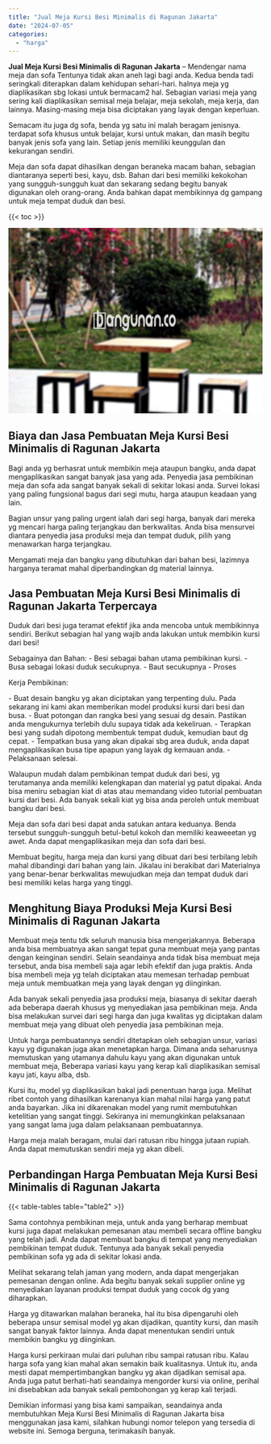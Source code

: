```yaml
---
title: "Jual Meja Kursi Besi Minimalis di Ragunan Jakarta"
date: "2024-07-05"
categories: 
  - "harga"
---
```


**Jual Meja Kursi Besi Minimalis di Ragunan Jakarta** – Mendengar nama meja dan sofa Tentunya tidak akan aneh lagi bagi anda. Kedua benda tadi seringkali diterapkan dalam kehidupan sehari-hari. halnya meja yg diaplikasikan sbg lokasi untuk bermacam2 hal. Sebagian variasi meja yang sering kali diaplikasikan semisal meja belajar, meja sekolah, meja kerja, dan lainnya. Masing-masing meja bisa diciptakan yang layak dengan keperluan.

Semacam itu juga dg sofa, benda yg satu ini malah beragam jenisnya. terdapat sofa khusus untuk belajar, kursi untuk makan, dan masih begitu banyak jenis sofa yang lain. Setiap jenis memiliki keunggulan dan kekurangan sendiri.

Meja dan sofa dapat dihasilkan dengan beraneka macam bahan, sebagian diantaranya seperti besi, kayu, dsb. Bahan dari besi memiliki kekokohan yang sungguh-sungguh kuat dan sekarang sedang begitu banyak digunakan oleh orang-orang. Anda bahkan dapat membikinnya dg gampang untuk meja tempat duduk dan besi.

{{< toc >}}

![Jual Meja Kursi Besi Minimalis di Ragunan Jakarta](/images/jual-meja-besi-murah13.png)

## Biaya dan Jasa Pembuatan Meja Kursi Besi Minimalis di Ragunan Jakarta

Bagi anda yg berhasrat untuk membikin meja ataupun bangku, anda dapat mengaplikasikan sangat banyak jasa yang ada. Penyedia jasa pembikinan meja dan sofa ada sangat banyak sekali di sekitar lokasi anda. Survei lokasi yang paling fungsional bagus dari segi mutu, harga ataupun keadaan yang lain.

Bagian unsur yang paling urgent ialah dari segi harga, banyak dari mereka yg mencari harga paling terjangkau dan berkwalitas. Anda bisa mensurvei diantara penyedia jasa produksi meja dan tempat duduk, pilih yang menawarkan harga terjangkau.

Mengamati meja dan bangku yang dibutuhkan dari bahan besi, lazimnya harganya teramat mahal diperbandingkan dg material lainnya.

## Jasa Pembuatan Meja Kursi Besi Minimalis di Ragunan Jakarta Terpercaya

Duduk dari besi juga teramat efektif jika anda mencoba untuk membikinnya sendiri. Berikut sebagian hal yang wajib anda lakukan untuk membikin kursi dari besi!

Sebagainya dan Bahan: - Besi sebagai bahan utama pembikinan kursi. - Busa sebagai lokasi duduk secukupnya. - Baut secukupnya - Proses

Kerja Pembikinan:

\- Buat desain bangku yg akan diciptakan yang terpenting dulu. Pada sekarang ini kami akan memberikan model produksi kursi dari besi dan busa. - Buat potongan dan rangka besi yang sesuai dg desain. Pastikan anda mengukurnya terlebih dulu supaya tidak ada kekeliruan. - Terapkan besi yang sudah dipotong membentuk tempat duduk, kemudian baut dg cepat. - Tempatkan busa yang akan dipakai sbg area duduk, anda dapat mengaplikasikan busa tipe apapun yang layak dg kemauan anda. - Pelaksanaan selesai.

Walaupun mudah dalam pembikinan tempat duduk dari besi, yg terutamanya anda memiliki kelengkapan dan material yg patut dipakai. Anda bisa meniru sebagian kiat di atas atau memandang video tutorial pembuatan kursi dari besi. Ada banyak sekali kiat yg bisa anda peroleh untuk membuat bangku dari besi.

Meja dan sofa dari besi dapat anda satukan antara keduanya. Benda tersebut sungguh-sungguh betul-betul kokoh dan memiliki keaweeetan yg awet. Anda dapat mengaplikasikan meja dan sofa dari besi.

Membuat begitu, harga meja dan kursi yang dibuat dari besi terbilang lebih mahal dibandingi dari bahan yang lain. Jikalau ini berakibat dari Materialnya yang benar-benar berkwalitas mewujudkan meja dan tempat duduk dari besi memiliki kelas harga yang tinggi.

## Menghitung Biaya Produksi Meja Kursi Besi Minimalis di Ragunan Jakarta

Membuat meja tentu tdk seluruh manusia bisa mengerjakannya. Beberapa anda bisa membuatnya akan sangat tepat guna membuat meja yang pantas dengan keinginan sendiri. Selain seandainya anda tidak bisa membuat meja tersebut, anda bisa membeli saja agar lebih efektif dan juga praktis. Anda bisa membeli meja yg telah diciptakan atau memesan terhadap pembuat meja untuk membuatkan meja yang layak dengan yg diinginkan.

Ada banyak sekali penyedia jasa produksi meja, biasanya di sekitar daerah ada beberapa daerah khusus yg menyediakan jasa pembikinan meja. Anda bisa melakukan survei dari segi harga dan juga kwalitas yg diciptakan dalam membuat meja yang dibuat oleh penyedia jasa pembikinan meja.

Untuk harga pembuatannya sendiri ditetapkan oleh sebagian unsur, variasi kayu yg digunakan juga akan menetapkan harga. Dimana anda seharusnya memutuskan yang utamanya dahulu kayu yang akan digunakan untuk membuat meja, Beberapa variasi kayu yang kerap kali diaplikasikan semisal kayu jati, kayu alba, dsb.

Kursi itu, model yg diaplikasikan bakal jadi penentuan harga juga. Melihat ribet contoh yang dihasilkan karenanya kian mahal nilai harga yang patut anda bayarkan. Jika ini dikarenakan model yang rumit membutuhkan ketelitian yang sangat tinggi. Sekiranya ini memungkinkan pelaksanaan yang sangat lama juga dalam pelaksanaan pembuatannya.

Harga meja malah beragam, mulai dari ratusan ribu hingga jutaan rupiah. Anda dapat memutuskan sendiri meja yg akan dibeli.

## Perbandingan Harga Pembuatan Meja Kursi Besi Minimalis di Ragunan Jakarta

{{< table-tables table="table2" >}}

Sama contohnya pembikinan meja, untuk anda yang berharap membuat kursi juga dapat melakukan pemesanan atau membeli secara offline bangku yang telah jadi. Anda dapat membuat bangku di tempat yang menyediakan pembikinan tempat duduk. Tentunya ada banyak sekali penyedia pembikinan sofa yg ada di sekitar lokasi anda.

Melihat sekarang telah jaman yang modern, anda dapat mengerjakan pemesanan dengan online. Ada begitu banyak sekali supplier online yg menyediakan layanan produksi tempat duduk yang cocok dg yang diharapkan.

Harga yg ditawarkan malahan beraneka, hal itu bisa dipengaruhi oleh beberapa unsur semisal model yg akan dijadikan, quantity kursi, dan masih sangat banyak faktor lainnya. Anda dapat menentukan sendiri untuk membikin bangku yg diinginkan.

Harga kursi perkiraan mulai dari puluhan ribu sampai ratusan ribu. Kalau harga sofa yang kian mahal akan semakin baik kualitasnya. Untuk itu, anda mesti dapat mempertimbangkan bangku yg akan dijadikan semisal apa. Anda juga patut berhati-hati seandainya mengorder kursi via online, perihal ini disebabkan ada banyak sekali pembohongan yg kerap kali terjadi.

Demikian informasi yang bisa kami sampaikan, seandainya anda membutuhkan Meja Kursi Besi Minimalis di Ragunan Jakarta bisa menggunakan jasa kami, silahkan hubungi nomor telepon yang tersedia di website ini. Semoga berguna, terimakasih banyak.
